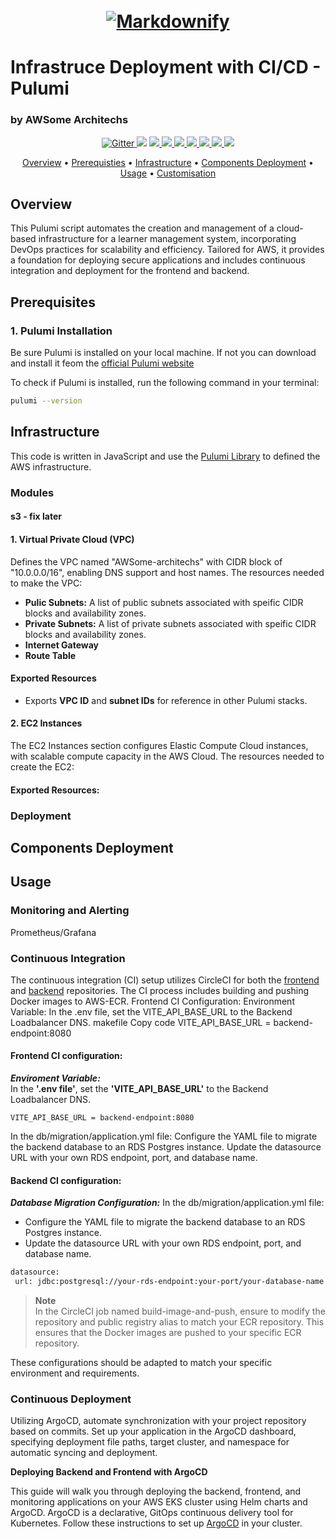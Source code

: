 <h1 align="center">
  <br>
  <a href="http://www.amitmerchant.com/electron-markdownify"><img src="./media/images/app_screenshot.png" alt="Markdownify" width=""></a>

</h1>

# Infrastruce Deployment with CI/CD - Pulumi
### by AWSome Architechs 

<p align="center">
  <a href="https://aws.amazon.com/">
    <img src="https://img.shields.io/badge/AWS-%23FF9900.svg?style=for-the-badge&logo=amazon-aws&logoColor=white"
         alt="Gitter" width="">
  </a>
  <a href="https://www.pulumi.com/aws/"><img src=https://img.shields.io/badge/Pulumi-8A3391?style=for-the-badge&logo=pulumi&logoColor=white></a>
  <a href="https://kubernetes.io/">
      <img src="https://img.shields.io/badge/kubernetes-%23326ce5.svg?style=for-the-badge&logo=kubernetes&logoColor=white">
  </a>
  <a href="https://circleci.com/">
    <img src="https://img.shields.io/badge/circle%20ci-%23161616.svg?style=for-the-badge&logo=circleci&logoColor=white">
  </a>
    <a href="https://www.postgresql.org/">
    <img src="https://img.shields.io/badge/postgres-%23316192.svg?style=for-the-badge&logo=postgresql&logoColor=white">
  </a>
    </a>
    <a href="https://prometheus.io/">
    <img src="https://img.shields.io/badge/Prometheus-E6522C?style=for-the-badge&logo=Prometheus&logoColor=white)">
  </a>
    </a>
    <a href="https://grafana.com/">
    <img src="https://img.shields.io/badge/grafana-%23F46800.svg?style=for-the-badge&logo=grafana&logoColor=white">
  </a>
      </a>
    <a href="https://argo-cd.readthedocs.io/en">
    <img src="https://img.shields.io/badge/argocd-%235091CD.svg?style=for-the-badge&logo=argo&logoColor=white">
  </a>
      </a>
    <a href="https://argo-cd.readthedocs.io/en">
    <img src="https://img.shields.io/badge/docker-%230db7ed.svg?style=for-the-badge&logo=docker&logoColor=white">
  </a>

</p>

<p align="center">
  <a href="#Overview">Overview</a> •
  <a href="#Prerequisotes#">Prerequisties</a> •
  <a href="#Infrastructure#">Infrastructure</a> •
  <a href="#components-deploymen#">Components Deployment</a> •
  <a href="#Usage#">Usage</a> •
  <a href="#Customisation#">Customisation</a>
</p>



## Overview
This Pulumi script automates the creation and management of a cloud-based infrastructure for a learner management system, incorporating DevOps practices for scalability and efficiency. Tailored for AWS, it provides a foundation for deploying secure applications and includes continuous integration and deployment for the frontend and backend.

## Prerequisites 

### 1. Pulumi Installation 
Be sure Pulumi is installed on your local machine. If not you can download and install it feom the [official Pulumi website](https://www.pulumi.com/docs/install/)

To check if Pulumi is installed, run the following command in your terminal: 
```bash
pulumi --version
```

## Infrastructure
This code is written in JavaScript and use the [Pulumi Library](https://www.pulumi.com/registry/packages/aws/api-docs/) to defined the AWS infrastructure. 
### Modules 
#### s3 - fix later
#### 1. **Virtual Private Cloud (VPC)**
Defines the VPC named "AWSome-architechs" with CIDR block of "10.0.0.0/16", enabling DNS support and host names. 
The resources needed to make the VPC:
- **Pulic Subnets:** A list of public subnets associated with speific CIDR blocks and availability zones. 
- **Private Subnets:** A list of private subnets associated with speific CIDR blocks and availability zones. 
- **Internet Gateway**
- **Route Table**


#### Exported Resources
- Exports **VPC ID** and **subnet IDs** for reference in other Pulumi stacks.



#### 2. **EC2 Instances**  
The EC2 Instances section configures Elastic Compute Cloud instances, with scalable compute capacity in the AWS Cloud.
The resources needed to create the EC2:

#### Exported Resources:




### Deployment 

## Components Deployment


## Usage
### Monitoring and Alerting
Prometheus/Grafana

### Continuous Integration

The continuous integration (CI) setup utilizes CircleCI for both the [frontend](https://github.com/ggrady00/ce-team-project-frontend) and [backend](https://github.com/ggrady00/ce-team-project-backend) repositories. The CI process includes building and pushing Docker images to AWS-ECR.
Frontend CI Configuration:
Environment Variable:
In the .env file, set the VITE_API_BASE_URL to the Backend Loadbalancer DNS.
makefile
Copy code
VITE_API_BASE_URL = backend-endpoint:8080
#### **Frontend CI configuration:**
***Enviroment Variable:***
<br> In the **'.env file'**, set the **'VITE_API_BASE_URL'** to the Backend Loadbalancer DNS.
```
VITE_API_BASE_URL = backend-endpoint:8080
```

In the db/migration/application.yml file:
Configure the YAML file to migrate the backend database to an RDS Postgres instance.
Update the datasource URL with your own RDS endpoint, port, and database name.

#### **Backend CI configuration:**
***Database Migration Configuration:***
In the db/migration/application.yml file:
- Configure the YAML file to migrate the backend database to an RDS Postgres instance.
- Update the datasource URL with your own RDS endpoint, port, and database name.
 
 ```bash 
 datasource:
  url: jdbc:postgresql://your-rds-endpoint:your-port/your-database-name
 ```
> **Note**
<br> In the CircleCI job named build-image-and-push, ensure to modify the repository and public registry alias to match your ECR repository. This ensures that the Docker images are pushed to your specific ECR repository.

These configurations should be adapted to match your specific environment and requirements.
### Continuous Deployment

Utilizing ArgoCD, automate synchronization with your project repository based on commits. Set up your application in the ArgoCD dashboard, specifying deployment file paths, target cluster, and namespace for automatic syncing and deployment.

**Deploying Backend and Frontend with ArgoCD**

This guide will walk you through deploying the backend, frontend, and monitoring applications on your AWS EKS cluster using Helm charts and ArgoCD. ArgoCD is a declarative, GitOps continuous delivery tool for Kubernetes. Follow these instructions to set up [ArgoCD](https://argo-cd.readthedocs.io/en/stable/getting_started/) in your cluster. 


